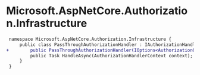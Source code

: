 # Microsoft.AspNetCore.Authorization.Infrastructure

``` diff
 namespace Microsoft.AspNetCore.Authorization.Infrastructure {
     public class PassThroughAuthorizationHandler : IAuthorizationHandler {
+        public PassThroughAuthorizationHandler(IOptions<AuthorizationOptions> options);
         public Task HandleAsync(AuthorizationHandlerContext context);
     }
 }
```

